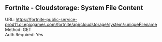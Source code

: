 ## Fortnite - Cloudstorage: System File Content

URL: https://fortnite-public-service-prod11.ol.epicgames.com/fortnite/api/cloudstorage/system/:uniqueFilename \
Method: GET \
Auth Required: Yes
